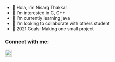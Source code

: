 - 👋 Hola, I’m Nisarg Thakkar
- 👀 I’m interested in C, C++
- 🌱 I’m currently learning java
- 💞️ I’m looking to collaborate with others student
- 🥅 2021 Goals: Making one small project

### Connect with me:

<a href="https://www.linkedin.com/in/nisarg-thakkar-08811a21a" rel="nofollow"><img align="left" alt="Nishu | LinkedIn" width="22px" src="https://camo.githubusercontent.com/d659d2bac00c01b42bffbae84bdc121e828b8fecd5b4949ffa2575f5d9e4a371/68747470733a2f2f63646e2e6a7364656c6976722e6e65742f6e706d2f73696d706c652d69636f6e734076332f69636f6e732f6c696e6b6564696e2e737667" data-canonical-src="https://cdn.jsdelivr.net/npm/simple-icons@v3/icons/linkedin.svg" style="max-width:100%;"></a>


<!---
Nishu0/Nishu0 is a ✨ special ✨ repository because its `README.md` (this file) appears on your GitHub profile.
You can click the Preview link to take a look at your changes.
--->
